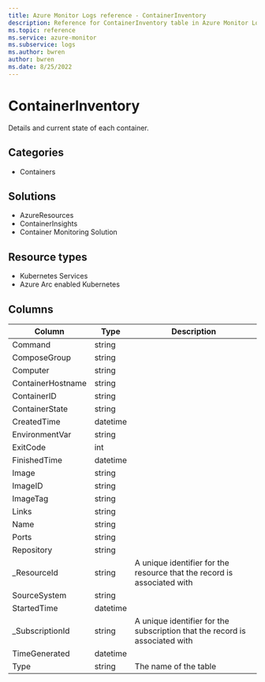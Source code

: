 ```yaml
---
title: Azure Monitor Logs reference - ContainerInventory
description: Reference for ContainerInventory table in Azure Monitor Logs.
ms.topic: reference
ms.service: azure-monitor
ms.subservice: logs
ms.author: bwren
author: bwren
ms.date: 8/25/2022
---
```


# ContainerInventory

 Details and current state of each container.

## Categories

- Containers
## Solutions

- AzureResources
- ContainerInsights
- Container Monitoring Solution
## Resource types

- Kubernetes Services
- Azure Arc enabled Kubernetes




## Columns

| Column | Type | Description |
| --- | --- | --- |
| Command | string |  |
| ComposeGroup | string |  |
| Computer | string |  |
| ContainerHostname | string |  |
| ContainerID | string |  |
| ContainerState | string |  |
| CreatedTime | datetime |  |
| EnvironmentVar | string |  |
| ExitCode | int |  |
| FinishedTime | datetime |  |
| Image | string |  |
| ImageID | string |  |
| ImageTag | string |  |
| Links | string |  |
| Name | string |  |
| Ports | string |  |
| Repository | string |  |
| _ResourceId | string | A unique identifier for the resource that the record is associated with |
| SourceSystem | string |  |
| StartedTime | datetime |  |
| _SubscriptionId | string | A unique identifier for the subscription that the record is associated with |
| TimeGenerated | datetime |  |
| Type | string | The name of the table |
